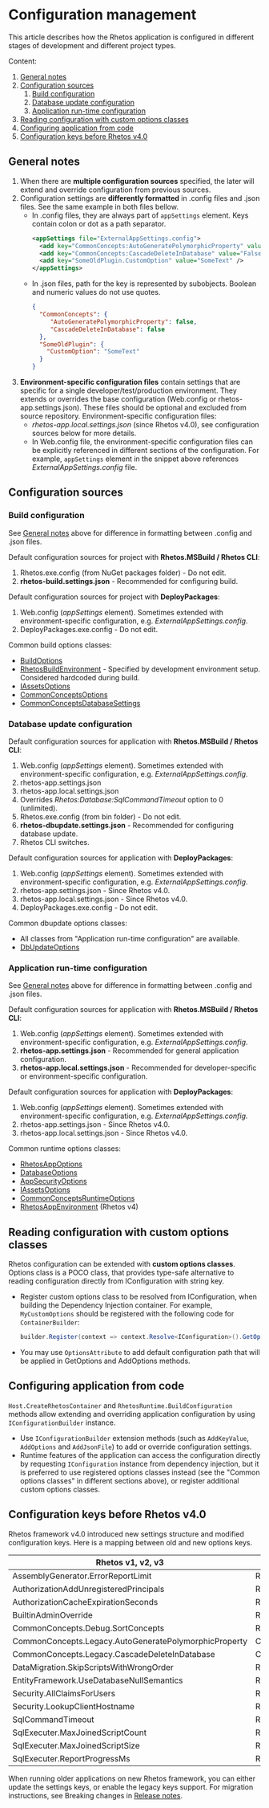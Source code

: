 # Configuration management

This article describes how the Rhetos application is configured in different stages of development
and different project types.

Content:

1. [General notes](#general-notes)
2. [Configuration sources](#configuration-sources)
   1. [Build configuration](#build-configuration)
   2. [Database update configuration](#database-update-configuration)
   3. [Application run-time configuration](#application-run-time-configuration)
3. [Reading configuration with custom options classes](#reading-configuration-with-custom-options-classes)
4. [Configuring application from code](#configuring-application-from-code)
5. [Configuration keys before Rhetos v4.0](#configuration-keys-before-rhetos-v40)

## General notes

1. When there are **multiple configuration sources** specified, the later will extend and override
   configuration from previous sources.
2. Configuration settings are **differently formatted** in .config files and .json files.
   See the same example in both files bellow.
   * In .config files, they are always part of `appSettings` element.
     Keys contain colon or dot as a path separator.
     ```xml
     <appSettings file="ExternalAppSettings.config">
       <add key="CommonConcepts:AutoGeneratePolymorphicProperty" value="False" />
       <add key="CommonConcepts:CascadeDeleteInDatabase" value="False" />
       <add key="SomeOldPlugin.CustomOption" value="SomeText" />
     </appSettings>
     ```
   * In .json files, path for the key is represented by subobjects.
     Boolean and numeric values do not use quotes.
     ```json
     {
       "CommonConcepts": {
          "AutoGeneratePolymorphicProperty": false,
          "CascadeDeleteInDatabase": false
       },
       "SomeOldPlugin": {
         "CustomOption": "SomeText"
       }
     }
     ```
3. **Environment-specific configuration files** contain settings that are specific for a single
   developer/test/production environment.
   They extends or overrides the base configuration (Web.config or rhetos-app.settings.json).
   These files should be optional and excluded from source repository.
   Environment-specific configuration files:
   * *rhetos-app.local.settings.json* (since Rhetos v4.0), see configuration sources below for more details.
   * In Web.config file, the environment-specific configuration files can be explicitly referenced in
     different sections of the configuration. For example, `appSettings` element in the snippet above
     references *ExternalAppSettings.config* file.

## Configuration sources

### Build configuration

See [General notes](#general-notes) above for difference in formatting between .config and .json files.

Default configuration sources for project with **Rhetos.MSBuild / Rhetos CLI**:

1. Rhetos.exe.config (from NuGet packages folder) - Do not edit.
2. **rhetos-build.settings.json** - Recommended for configuring build.

Default configuration sources for project with **DeployPackages**:

1. Web.config (*appSettings* element). Sometimes extended with environment-specific configuration, e.g. *ExternalAppSettings.config*.
2. DeployPackages.exe.config - Do not edit.

Common build options classes:

* [BuildOptions](https://github.com/Rhetos/Rhetos/blob/master/Source/Rhetos.Utilities/BuildOptions.cs)
* [RhetosBuildEnvironment](https://github.com/Rhetos/Rhetos/blob/master/Source/Rhetos.Utilities/RhetosBuildEnvironment.cs) - Specified by development environment setup. Considered hardcoded during build.
* [IAssetsOptions](https://github.com/Rhetos/Rhetos/blob/master/Source/Rhetos.Utilities/IAssetsOptions.cs)
* [CommonConceptsOptions](https://github.com/Rhetos/Rhetos/blob/master/CommonConcepts/Plugins/Rhetos.Dom.DefaultConcepts.Interfaces/CommonConceptsOptions.cs)
* [CommonConceptsDatabaseSettings](https://github.com/Rhetos/Rhetos/blob/master/CommonConcepts/Plugins/Rhetos.Dom.DefaultConcepts.Interfaces/CommonConceptsDatabaseSettings.cs)

### Database update configuration

Default configuration sources for application with **Rhetos.MSBuild / Rhetos CLI**:

1. Web.config (*appSettings* element). Sometimes extended with environment-specific configuration, e.g. *ExternalAppSettings.config*.
2. rhetos-app.settings.json
3. rhetos-app.local.settings.json
4. Overrides *Rhetos:Database:SqlCommandTimeout* option to 0 (unlimited).
5. Rhetos.exe.config (from bin folder) - Do not edit.
6. **rhetos-dbupdate.settings.json** - Recommended for configuring database update.
7. Rhetos CLI switches.

Default configuration sources for application with **DeployPackages**:

1. Web.config (*appSettings* element). Sometimes extended with environment-specific configuration, e.g. *ExternalAppSettings.config*.
2. rhetos-app.settings.json - Since Rhetos v4.0.
3. rhetos-app.local.settings.json - Since Rhetos v4.0.
4. DeployPackages.exe.config - Do not edit.

Common dbupdate options classes:

* All classes from "Application run-time configuration" are available.
* [DbUpdateOptions](https://github.com/Rhetos/Rhetos/blob/master/Source/Rhetos.Utilities/DbUpdateOptions.cs)

### Application run-time configuration

See [General notes](#general-notes) above for difference in formatting between .config and .json files.

Default configuration sources for application with **Rhetos.MSBuild / Rhetos CLI**:

1. Web.config (*appSettings* element). Sometimes extended with environment-specific configuration, e.g. *ExternalAppSettings.config*.
2. **rhetos-app.settings.json** - Recommended for general application configuration.
3. **rhetos-app.local.settings.json** - Recommended for developer-specific or environment-specific configuration.

Default configuration sources for application with **DeployPackages**:

1. Web.config (*appSettings* element). Sometimes extended with environment-specific configuration, e.g. *ExternalAppSettings.config*.
2. rhetos-app.settings.json - Since Rhetos v4.0.
3. rhetos-app.local.settings.json - Since Rhetos v4.0.

Common runtime options classes:

* [RhetosAppOptions](https://github.com/Rhetos/Rhetos/blob/master/Source/Rhetos.Utilities/RhetosAppOptions.cs)
* [DatabaseOptions](https://github.com/Rhetos/Rhetos/blob/master/Source/Rhetos.Utilities/DatabaseOptions.cs)
* [AppSecurityOptions](https://github.com/Rhetos/Rhetos/blob/master/Source/Rhetos.Utilities/AppSecurityOptions.cs)
* [IAssetsOptions](https://github.com/Rhetos/Rhetos/blob/master/Source/Rhetos.Utilities/IAssetsOptions.cs)
* [CommonConceptsRuntimeOptions](https://github.com/Rhetos/Rhetos/blob/master/CommonConcepts/Plugins/Rhetos.Dom.DefaultConcepts.Interfaces/CommonConceptsRuntimeOptions.cs)
* [RhetosAppEnvironment](https://github.com/Rhetos/Rhetos/blob/release-4/Source/Rhetos.Utilities/RhetosAppEnvironment.cs) (Rhetos v4)

## Reading configuration with custom options classes

Rhetos configuration can be extended with **custom options classes**.
Options class is a POCO class, that provides type-safe alternative to reading configuration
directly from IConfiguration with string key.

* Register custom options class to be resolved from IConfiguration, when building the Dependency Injection container.
  For example, `MyCustomOptions` should be registered with the following code for `ContainerBuilder`:
  ```cs
  builder.Register(context => context.Resolve<IConfiguration>().GetOptions<MyCustomOptions>()).SingleInstance();
  ```
* You may use `OptionsAttribute` to add default configuration path that will be applied
  in GetOptions and AddOptions methods.

## Configuring application from code

`Host.CreateRhetosContainer` and `RhetosRuntime.BuildConfiguration` methods allow extending
and overriding application configuration by using `IConfigurationBuilder` instance.

* Use `IConfigurationBuilder` extension methods (such as `AddKeyValue`, `AddOptions`
  and `AddJsonFile`) to add or override configuration settings.
* Runtime features of the application can access the configuration directly by requesting
  `IConfiguration` instance from dependency injection, but it is preferred to use registered
  options classes instead (see the "Common options classes" in different sections above),
  or register additional custom options classes.

## Configuration keys before Rhetos v4.0

Rhetos framework v4.0 introduced new settings structure and modified configuration keys.
Here is a mapping between old and new options keys.

| Rhetos v1, v2, v3 | Rhetos v4+ |
| -- | -- |
| AssemblyGenerator.ErrorReportLimit | Rhetos:Build:AssemblyGeneratorErrorReportLimit |
| AuthorizationAddUnregisteredPrincipals | Rhetos:App:AuthorizationAddUnregisteredPrincipals |
| AuthorizationCacheExpirationSeconds | Rhetos:App:AuthorizationCacheExpirationSeconds |
| BuiltinAdminOverride | Rhetos:AppSecurity:BuiltinAdminOverride |
| CommonConcepts.Debug.SortConcepts | Rhetos:Build:InitialConceptsSort |
| CommonConcepts.Legacy.AutoGeneratePolymorphicProperty | CommonConcepts:AutoGeneratePolymorphicProperty |
| CommonConcepts.Legacy.CascadeDeleteInDatabase | CommonConcepts:CascadeDeleteInDatabase |
| DataMigration.SkipScriptsWithWrongOrder | Rhetos:DbUpdate:DataMigrationSkipScriptsWithWrongOrder |
| EntityFramework.UseDatabaseNullSemantics | Rhetos:App:EntityFrameworkUseDatabaseNullSemantics |
| Security.AllClaimsForUsers | Rhetos:AppSecurity:AllClaimsForUsers |
| Security.LookupClientHostname | Rhetos:AppSecurity:LookupClientHostname |
| SqlCommandTimeout | Rhetos:Database:SqlCommandTimeout |
| SqlExecuter.MaxJoinedScriptCount | Rhetos:SqlTransactionBatches:MaxJoinedScriptCount |
| SqlExecuter.MaxJoinedScriptSize | Rhetos:SqlTransactionBatches:MaxJoinedScriptSize |
| SqlExecuter.ReportProgressMs | Rhetos:SqlTransactionBatches:ReportProgressMs  |

When running older applications on new Rhetos framework, you can either update the settings keys,
or enable the legacy keys support. For migration instructions, see Breaking changes in
[Release notes](https://github.com/Rhetos/Rhetos/blob/master/ChangeLog.md#breaking-changes).
